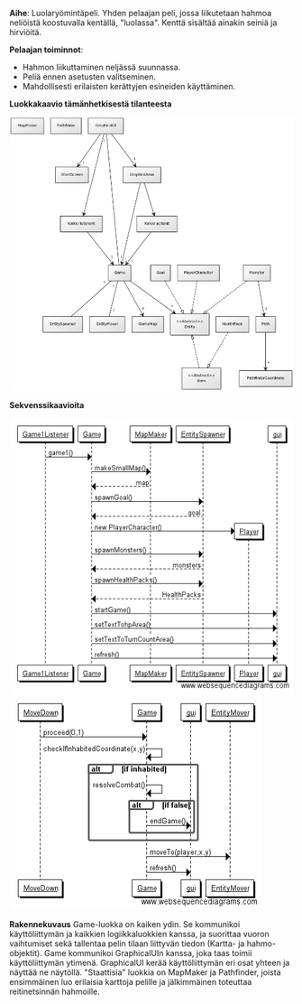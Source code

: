 **Aihe**: Luolaryömintäpeli. 
Yhden pelaajan peli, jossa liikutetaan hahmoa neliöistä koostuvalla kentällä, "luolassa". Kenttä sisältää ainakin seiniä ja hirviöitä.

**Pelaajan toiminnot**: 
- Hahmon liikuttaminen neljässä suunnassa.
- Peliä ennen asetusten valitseminen.
- Mahdollisesti erilaisten kerättyjen esineiden käyttäminen.

**Luokkakaavio tämänhetkisestä tilanteesta**

![Luokkakaavio](luokkakaavio.png)  

**Sekvenssikaavioita**  

![Pelimoodin valinta](sekvenssi1.png)  
![Hahmon liikuttaminen](sekvenssi2.png)

**Rakennekuvaus**
Game-luokka on kaiken ydin. Se kommunikoi käyttöliittymän ja kaikkien logiikkaluokkien kanssa, ja suorittaa vuoron vaihtumiset sekä tallentaa pelin tilaan liittyvän tiedon (Kartta- ja hahmo-objektit). Game kommunikoi GraphicalUIn kanssa, joka taas toimii käyttöliittymän ytimenä. GraphicalUI kerää käyttöliittymän eri osat yhteen ja näyttää ne näytöllä. "Staattisia" luokkia on MapMaker ja Pathfinder, joista ensimmäinen luo erilaisia karttoja pelille ja jälkimmäinen toteuttaa reitinetsinnän hahmoille.
